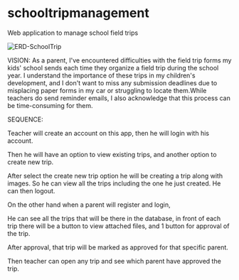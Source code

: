# schooltripmanagement
Web application to manage school field trips


![ERD-SchoolTrip](https://github.com/esafaa/schooltripmanagement/assets/132300437/08eff3dd-31e0-4d1c-9db2-5184d3d65cfd)


VISION:
As a parent, I've encountered difficulties with the field trip forms my kids' school sends each time they organize a field trip during the school year. I understand the importance of these trips in my children's development, and I don't want to miss any submission deadlines due to misplacing paper forms in my car or struggling to locate them.While teachers do send reminder emails, I also acknowledge that this process can be time-consuming for them.

SEQUENCE:

Teacher will create an account on this app, then he will login with his account.

Then he will have an option to view existing trips, and another option to create new trip.

After select the create new trip option he will be creating a trip along with images. So he can view all the trips including the one he just created. He can then logout.

On the other hand when a parent will register and login,

He can see all the trips that will be there in the database, in front of each trip there will be a button to view attached files, and 1 button for approval of the trip.

After approval, that trip will be marked as approved for that specific parent.

Then teacher can open any trip and see which parent have approved the trip.
